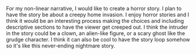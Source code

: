 
For my non-linear narrative, I would like to create a horror story. I plan to have the story be about a creepy home invasion. I enjoy horror stories and I think it would be an 
interesting process making the choices and including descriptive sections to have the viewer get creeped out. I think the intruder in the story could be a clown, an alien-like figure, 
or a scary ghost like the grudge character. I think it can also be cool to have the story loop somehow so it's like this never-ending nightmare story.
  

